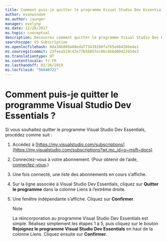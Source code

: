 ```yaml
---
title: Comment puis-je quitter le programme Visual Studio Dev Essentials ? | Microsoft Docs
author: evanwindom
ms.author: jaunger
manager: evelynp
ms.date: 12/28/2017
ms.topic: conceptual
description: Découvrez comment quitter le programme Visual Studio Dev Essentials
searchscope: VS Subscription
ms.openlocfilehash: bda34b809a88edaf734392b0faf65e684266e4e1
ms.sourcegitcommit: 23feea519c47e77b5685fec86c4bbd00d22054e3
ms.translationtype: HT
ms.contentlocale: fr-FR
ms.lasthandoff: 02/26/2019
ms.locfileid: "56840722"
---
```

# <a name="how-do-i-leave-the-visual-studio-dev-essentials-program"></a>Comment puis-je quitter le programme Visual Studio Dev Essentials ?

Si vous souhaitez quitter le programme Visual Studio Dev Essentials, procédez comme suit :

1. Accédez à [https://my.visualstudio.com/subscriptions](https://my.visualstudio.com/subscriptions?wt.mc_id=o~msft~docs)
2. Connectez-vous à votre abonnement.  (Pour obtenir de l’aide, [connectez-vous](signing-in.md).)
3. Une fois connecté, une liste des abonnements en cours s’affiche.
4. Sur la ligne associée à Visual Studio Dev Essentials, cliquez sur **Quitter le programme** dans la colonne Liens à l’extrême droite.
5. Une fenêtre indépendante s’affiche. Cliquez sur **Confirmer**.

    > [!NOTE]
    > La réincorporation au programme Visual Studio Dev Essentials est simple.  Réalisez simplement les étapes 1 à 5, puis cliquez sur le bouton **Rejoignez le programme Visual Studio Dev Essentials** en haut de la colonne Liens. Cliquez ensuite sur **Confirmer**.
